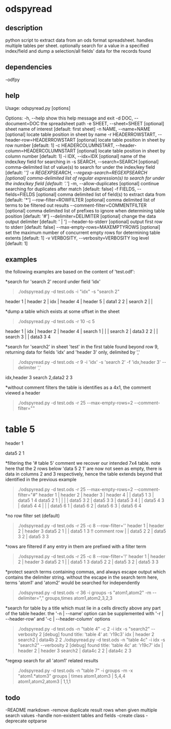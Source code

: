 
# odspyread

## description

python script to extract data from an ods format spreadsheet. handles multiple tables per sheet. optionally search for a value in a specified index/field and dump a selection/all fields' data for the records found

## dependencies
-odfpy

## help

Usage: odspyread.py [options]

Options:
  -h, --help            show this help message and exit
  -d DOC, --document=DOC
                        the spreadsheet path
  -e SHEET, --sheet=SHEET
                        [optional] sheet name of interest [default: first
                        sheet]
  -n NAME, --name=NAME  [optional] locate table position in sheet by name
  -r HEADERROWSTART, --header-row=HEADERROWSTART
                        [optional] locate table position in sheet by row
                        number [default: 1]
  -c HEADERCOLUMNSTART, --header-column=HEADERCOLUMNSTART
                        [optional] locate table position in sheet by column
                        number [default: 1]
  -i IDX, --idx=IDX     [optional] name of the index/key field for searching
                        in
  -s SEARCH, --search=SEARCH
                        [optional] comma-delimited list of value(s) to search
                        for under the index/key field [default: '*']
  -x REGEXPSEARCH, --regexp-search=REGEXPSEARCH
                        [optional] comma-delimited list of regular
                        expression(s) to search for under the index/key field
                        [default: '.*']
  -m, --allow-duplicates
                        [optional] continue searching for duplicates after
                        match [default: false]
  -f FIELDS, --fields=FIELDS
                        [optional] comma delimited list of field(s) to extract
                        data from [default: '*']
  --row-filter=ROWFILTER
                        [optional] comma delimited list of terms to be
                        filtered out results
  --comment-filter=COMMENTFILTER
                        [optional] comma delimited list of prefixes to ignore
                        when determining table position [default: '#']
  --delimiter=DELIMITER
                        [optional] change the data output delimiter [default:
                        ' | ']
  --header-to-stderr    [optional] output first row to stderr [default: false]
  --max-empty-rows=MAXEMPTYROWS
                        [optional] set the maximum number of concurrent empty
                        rows for determining table extents [default: 1]
  -v VERBOSITY, --verbosity=VERBOSITY
                        log level [default: 1]

## examples

the following examples are based on the content of 'test.odf':

*search for 'search 2' record under field 'idx'
> ./odspyread.py -d test.ods -i "idx" -s "search 2"

header 1 | header 2 | idx | header 4 | header 5
 | data1 2 2 | search 2 |  |

*dump a table which exists at some offset in the sheet
>./odspyread.py -d test.ods -r 10 -c 5

header 1 | idx | header 2 | header 4
 | search 1 |  |
 | search 2 | data3 2 2 |
 | search 3 |  | data3 3 4

*search for 'search2' in sheet 'test' in the first table found beyond row 9, returning data for fields 'idx' and 'header 3' only, delimited by ','
>./odspyread.py -d test.ods -r 9 -i 'idx' -s 'search 2' -f 'idx,header 3' --delimiter ','

idx,header 3
search 2,data2 2 3

*without comment filters the table is identifies as a 4x1, the comment viewed a header
>./odspyread.py -d test.ods -r 25 --max-empty-rows=2 --comment-filter=""
# table 5
header 1

data5 2 1

*filtering the '# table 5' comment we recover our intended 7x4 table. note here that the 2 rows below 'data 5 2 1' are now not seen as empty, there is data in columns 2 and 3 respectively, hence the table extends beyond that identified in the previous example
>./odspyread.py -d test.ods -r 25 --max-empty-rows=2 --comment-filter="#"
header 1 | header 2 | header 3 | header 4
 |  | data5 1 3 | data5 1 4
data5 2 1 |  |  |
 | data5 3 2 | data5 3 3 | data5 3 4
 |  | data5 4 3 | data5 4 4
 |  |  |
data5 6 1 | data5 6 2 | data5 6 3 | data5 6 4

*no row filter set (default)
>./odspyread.py -d test.ods -r 25 -c 8 --row-filter=''
header 1 | header 2 | header 3
data5 2 1 |  | data5 1 3
!! comment row |  |
data5 2 2 | data5 3 2 | data5 3 3

*rows are filtered if any entry in them are prefixed with a filter term
>./odspyread.py -d test.ods -r 25 -c 8 --row-filter='!'
header 1 | header 2 | header 3
data5 2 1 |  | data5 1 3
data5 2 2 | data5 3 2 | data5 3 3

*protect search terms containing commas, and always escape output which contains the delimiter string. without the escape in the search term here, terms 'atom1' and 'atom2' would be searched for independently
>./odspyread.py -d test.ods -r 36 -i groups -s "atom1\,atom2" -m --delimiter=","
groups,times
atom1\,atom2,3\,2\,3

*search for table by a title which must lie in a cells directly above any part of the table header. the '-n | --name' option can be supplemented with '-r | --header-row' and '-c | --header-column' options
>./odspyread.py -d test.ods -n "table 4" -c 2 -i idx -s "search2" --verbosity 2
[debug] found title: 'table 4' at: 'r19c3'
idx | header 2
search2 | data4b 2 2
>./odspyread.py -d test.ods -n "table 4c" -i idx -s "search2" --verbosity 2
[debug] found title: 'table 4c' at: 'r19c7'
idx | header 2 | header 3
search2 | data4c 2 2 | data4c 2 3

*regexp search for all 'atom1' related results
>./odspyread.py -d test.ods -n "table 7" -i groups -m -x "atom1.*atom3"
groups | times
atom1,atom3 | 5,4,4
atom1,atom2,atom3 | 1,1,1

## todo
-README markdown
-remove duplicate result rows when given multiple search values
-handle non-existent tables and fields
-create class
-deprecate optparse
